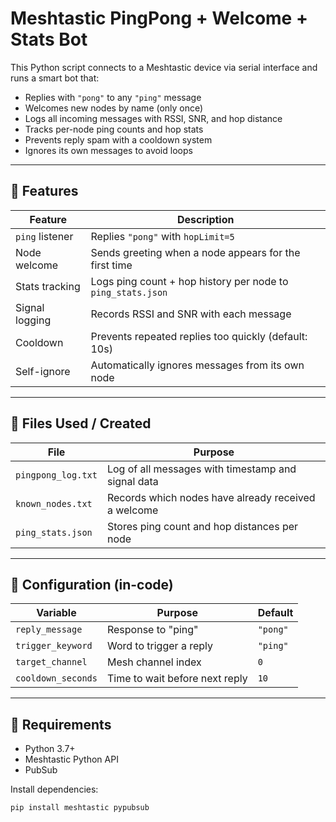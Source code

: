 # Meshtastic PingPong + Welcome + Stats Bot

This Python script connects to a Meshtastic device via serial interface and runs a smart bot that:

- Replies with `"pong"` to any `"ping"` message  
- Welcomes new nodes by name (only once)  
- Logs all incoming messages with RSSI, SNR, and hop distance  
- Tracks per-node ping counts and hop stats  
- Prevents reply spam with a cooldown system  
- Ignores its own messages to avoid loops

---

## 🚀 Features

| Feature          | Description                                                 |
|------------------|-------------------------------------------------------------|
| `ping` listener  | Replies `"pong"` with `hopLimit=5`                          |
| Node welcome     | Sends greeting when a node appears for the first time       |
| Stats tracking   | Logs ping count + hop history per node to `ping_stats.json` |
| Signal logging   | Records RSSI and SNR with each message                      |
| Cooldown         | Prevents repeated replies too quickly (default: 10s)        |
| Self-ignore      | Automatically ignores messages from its own node            |

---

## 📁 Files Used / Created

| File               | Purpose                                                 |
|--------------------|---------------------------------------------------------|
| `pingpong_log.txt` | Log of all messages with timestamp and signal data      |
| `known_nodes.txt`  | Records which nodes have already received a welcome     |
| `ping_stats.json`  | Stores ping count and hop distances per node            |

---

## 🔧 Configuration (in-code)

| Variable            | Purpose                              | Default     |
|---------------------|--------------------------------------|-------------|
| `reply_message`     | Response to "ping"                   | `"pong"`    |
| `trigger_keyword`   | Word to trigger a reply              | `"ping"`    |
| `target_channel`    | Mesh channel index                   | `0`         |
| `cooldown_seconds`  | Time to wait before next reply       | `10`        |

---

## 🧪 Requirements

- Python 3.7+
- Meshtastic Python API
- PubSub

Install dependencies:

```bash
pip install meshtastic pypubsub
